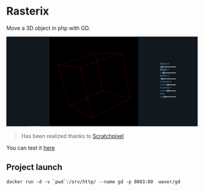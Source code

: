# Rasterix

Move a 3D object in php with GD.

![screenshot of object](Screenshot.png)

> Has been realized thanks to [Scratchpixel](https://www.scratchapixel.com/)

You can test it [here](https://rasterix.wellsguillaume.fr/rasterix.html)

## Project launch

```shell
docker run -d -v `pwd`:/srv/http/ --name gd -p 8083:80  waxer/gd
```
